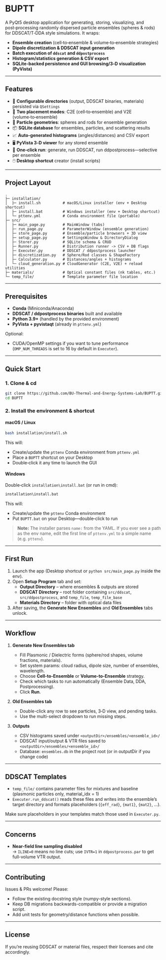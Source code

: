 # BUPTT

A PyQt5 desktop application for generating, storing, visualizing, and post‑processing randomly dispersed particle ensembles (spheres & rods) for DDSCAT/T‑DDA style simulations. It wraps:

- **Ensemble creation** (cell‑to‑ensemble & volume‑to‑ensemble strategies)
- **Dipole discretization & DDSCAT input generation**
- **Batch execution of `ddscat` and `ddpostprocess`**
- **Histogram/statistics generation & CSV export**
- **SQLite-backed persistence and GUI browsing/3‑D visualization (PyVista)**

---

## Features

- 🔧 **Configurable directories** (output, DDSCAT binaries, materials) persisted via `QSettings`
- 🧪 **Two placement modes**: C2E (cell‑to‑ensemble) and V2E (volume‑to‑ensemble)
- 🔬 **Particle geometries**: spheres and rods for ensemble generation
- 📦 **SQLite database** for ensembles, particles, and scattering results
- 📈 **Auto-generated histograms** (angles/distances) and CSV export
- 🖥️ **PyVista 3‑D viewer** for any stored ensemble
- 🚀 **One‑click run**: generate, run DDSCAT, run ddpostprocess—selective per ensemble
- 🖱️ **Desktop shortcut** creator (install scripts)

---

## Project Layout

```
.
├─ installation/
│  ├─ install.sh          # macOS/Linux installer (env + Desktop shortcut)
│  ├─ install.bat         # Windows installer (env + Desktop shortcut)
│  └─ pttenv.yml          # Conda environment file (portable)
├─ src/
│  ├─ main_page.py        # MainWindow (tabs)
│  ├─ run_page.py         # ParameterWindow (ensemble generation)
│  ├─ store_page.py       # Ensemble/particle browsers + 3D view
│  ├─ setup_page.py       # SettingsWindow & DirectoryDialog
│  ├─ Storer.py           # SQLite schema & CRUD
│  ├─ Runner.py           # Distribution runner -> CSV + DB flags
│  ├─ Executer.py         # DDSCAT / ddpostprocess launcher
│  ├─ discretization.py   # Sphere/Rod classes & ShapeFactory
│  ├─ Calculator.py       # Distances/angles + histograms
│  └─ cloud_generation.py # CloudGenerator (C2E, V2E) + reload utilities
├─ materials/             # Optical constant files (nk tables, etc.)
└─ temp_file/             # Template parameter file location
```

---

## Prerequisites

- **Conda** (Miniconda/Anaconda)
- **DDSCAT / ddpostprocess binaries** built and available
- **Python 3.9+** (handled by the provided environment)
- **PyVista + pyvistaqt** (already in `pttenv.yml`)

Optional:
- CUDA/OpenMP settings if you want to tune performance (`OMP_NUM_THREADS` is set to 16 by default in `Executer`).

---

## Quick Start

### 1. Clone & cd

```bash
git clone https://github.com/BU-Thermal-and-Energy-Systems-Lab/BUPTT.git
cd BUPTT
```

### 2. Install the environment & shortcut

#### macOS / Linux

```bash
bash installation/install.sh
```

This will:
- Create/update the `pttenv` Conda environment from `pttenv.yml`
- Place a `BUPTT` shortcut on your Desktop
- Double‑click it any time to launch the GUI

#### Windows

Double‑click `installation\install.bat` (or run in cmd):

```bat
installation\install.bat
```

This will:
- Create/update the `pttenv` Conda environment
- Put `BUPTT.bat` on your Desktop—double‑click to run

> **Note:** The installer parses `name:` from the YAML. If you ever see a path as the env name, edit the first line of `pttenv.yml` to a simple name (e.g. `pttenv`).

---

## First Run

1. Launch the app (Desktop shortcut or `python src/main_page.py` inside the env).
2. Open **Setup Program** tab and set:
   - **Output Directory** – where ensembles & outputs are stored
   - **DDSCAT Directory** – root folder containing `src/ddscat`, `src/ddpostprocess`, and `temp_file`, `temp_file_base`
   - **Materials Directory** – folder with optical data files
3. After saving, the **Generate New Ensembles** and **Old Ensembles** tabs unlock.

---

## Workflow

1. **Generate New Ensembles tab**  
   - Fill Plasmonic / Dielectric forms (sphere/rod shapes, volume fractions, materials).
   - Set system params: cloud radius, dipole size, number of ensembles, wavelength.
   - Choose **Cell-to-Ensemble** or **Volume-to-Ensemble** strategy.
   - Check which tasks to run automatically (Ensemble Data, DDA, Postprocessing).
   - Click **Run**.

2. **Old Ensembles tab**  
   - Double-click any row to see particles, 3‑D view, and pending tasks.  
   - Use the multi-select dropdown to run missing steps.

3. **Outputs**  
   - CSV histograms saved under `<outputDir>/ensembles/<ensemble_id>/`
   - DDSCAT input/output & VTR files saved to `<outputDir>/ensembles/<ensemble_id>/`
   - Database: `ensembles.db` in the project root (or in outputDir if you change code)

---

## DDSCAT Templates

- `temp_file/` contains parameter files for mixtures and baseline (plasmonic particles only, material_idx = 1)
- `Executer.run_ddscat()` reads these files and writes into the ensemble’s target directory and formats placeholders (`{eff_rad}`, `{mat1}`, `{mat2}`, …).

Make sure placeholders in your templates match those used in `Executer.py`.

---

## Concerns

- **Near-field line sampling disabled**  
  → `ILINE=0` means no line cuts; use `IVTR=1` in `ddpostprocess.par` to get full-volume VTR output.

---

## Contributing

Issues & PRs welcome! Please:

- Follow the existing docstring style (numpy-style sections).
- Keep DB migrations backwards-compatible or provide a migration script.
- Add unit tests for geometry/distance functions when possible.

---

## License

If you’re reusing DDSCAT or material files, respect their licenses and cite accordingly.

```
